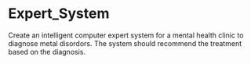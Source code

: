 # Expert_System
Create an intelligent computer expert system for a mental health clinic to diagnose metal disordors. The system should recommend the treatment based on the diagnosis.
